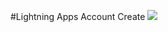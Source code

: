 #Lightning Apps Account Create
<img src="http://f.st-hatena.com/images/fotolife/t/tyoshikawa1106/20141031/20141031223019.png" />
